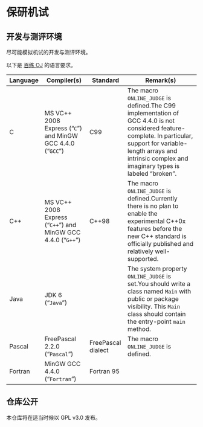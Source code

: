# 保研机试

## 开发与测评环境
尽可能模拟机试的开发与测评环境。

以下是 [百练 OJ](http://openjudge.cn/help.html) 的语言要求。

| Language | Compiler(s)                                                  | Standard           | Remark(s)                                                    |
| -------- | ------------------------------------------------------------ | ------------------ | ------------------------------------------------------------ |
| C        | MS VC++ 2008 Express (“`C`”) and MinGW GCC 4.4.0 (“`GCC`”)   | C99                | The macro `ONLINE_JUDGE` is defined.The C99 implementation of GCC 4.4.0 is not considered feature-complete. In particular, support for variable-length arrays and intrinsic complex and imaginary types is labeled “broken”. |
| C++      | MS VC++ 2008 Express (“`C++`”) and MinGW GCC 4.4.0 (“`G++`”) | C++98              | The macro `ONLINE_JUDGE` is defined.Currently there is no plan to enable the experimental C++0x features before the new C++ standard is officially published and relatively well-supported. |
| Java     | JDK 6 (“`Java`”)                                             |                    | The system property `ONLINE_JUDGE` is set.You should write a class named `Main` with public or package visibility. This `Main` class should contain the entry-point `main` method. |
| Pascal   | FreePascal 2.2.0 (“`Pascal`”)                                | FreePascal dialect | The macro `ONLINE_JUDGE` is defined.                         |
| Fortran  | MinGW GCC 4.4.0 (“`Fortran`”)                                | Fortran 95         |                                                              |



## 仓库公开

本仓库将在适当时候以 GPL v3.0 发布。